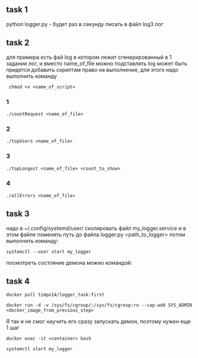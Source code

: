 ## task 1 
python logger.py - будет раз в секунду писать в файл log3 лог

## task 2
для примера есть фай log в котором лежит сгенерированный в 1 задании лог, и вместо name_of_file можно подставлять log
может быть придется добавить скриптам право на выполнение, для этого надо выполнить команду

``` chmod +x <name_of_script>```

### 1
    ./countRequest <name_of_file>

### 2 
    ./topUsers <name_of_file>

### 3
    ./topLongest <name_of_file> <count_to_show>

### 4
    ./allErrors <name_of_file>

## task 3 

надо в ~/.config/systemd/user/ скопировать файл my_logger.service и в этом файле поменять путь до файла logger.py <path_to_logger>
потом выполнить команду:

    systemctl --user start my_logger
    
посмотреть состояние демона можно командой:


## task 4

    docker pull timpo14/logger_task:first

    docker run -d -v /sys/fs/cgroup/:/sys/fs/cgroup:ro --cap-add SYS_ADMIN <docker_image_from_previous_step>

Я так и не смог научить его сразу запускать демон, поэтому нужен еще 1 шаг

    docker exec -it <container> bash

    systemctl start my_logger

